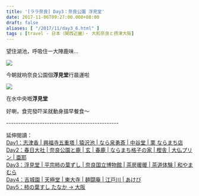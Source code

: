 ```yaml
---
title: '[ララ奈良] Day3：奈良公園 浮見堂'
date: 2017-11-06T09:27:00.000+08:00
draft: false
aliases: [ "/2017/11/day3_6.html" ]
tags : [travel - 日本（関西近畿）・ 大和奈良と摂津大阪]
---
```


望住湖池，呼吸住一大陣鹿味...  

[![](https://c1.staticflickr.com/5/4331/37065996165_b59f8e26f4_z.jpg)](https://c1.staticflickr.com/5/4331/37065996165_b59f8e26f4_z.jpg)

今朝就响奈良公園個**浮見堂**行晨運啦  

[![](https://c1.staticflickr.com/5/4431/36924554861_de524b2b65_z.jpg)](https://c1.staticflickr.com/5/4431/36924554861_de524b2b65_z.jpg)

在水中央嘅**浮見堂**  
  
  
好喇，食完發吓呆就動身搵早餐食～  
  
\-----------------------------------------------  
  
延伸閱讀：  
[Day1：志津香 | 興福寺五重塔 | 猿沢池 | なら泉勇斎 | 中谷堂 | 栗 ならまち店](https://www.hidie.net/2017/09/day-1.html)  
[Day2：春日大社 | 奈良公園と鹿 | 玄 | 春鹿 | ならまち格子の家 | 樫舎 | 大仏プリン | 亜耶](https://www.hidie.net/2017/09/day-2.html)  
[Day3：浮見堂 | 平宗柿の葉ずし | 奈良国立博物館 | 茶房暖暖 | 茶道体験 | 和やまむら](https://www.hidie.net/2017/09/day-3.html)  
[Day4：吉城園 | 天極堂 | 東大寺 | 麺闘庵 | 江戸川 | あけび](https://www.hidie.net/2017/09/day-4.html)  
[Day5：柿の葉すし たなか → 大阪](https://www.hidie.net/2017/09/day1.html)